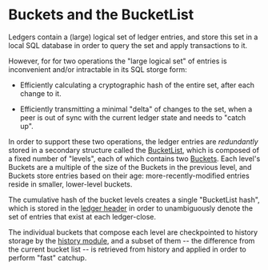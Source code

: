 # Buckets and the BucketList

Ledgers contain a (large) logical set of ledger entries, and store this set in a
local SQL database in order to query the set and apply transactions to it.

However, for for two operations the "large logical set" of entries is inconvenient
and/or intractable in its SQL storge form:

  - Efficiently calculating a cryptographic hash of the entire set, after each
    change to it.

  - Efficiently transmitting a minimal "delta" of changes to the set, when a peer
    is out of sync with the current ledger state and needs to "catch up".

In order to support these two operations, the ledger entries are *redundantly*
stored in a secondary structure called the [BucketList](BucketList.h), which is
composed of a fixed number of "levels", each of which contains two
[Buckets](Bucket.h). Each level's Buckets are a multiple of the size of the
Buckets in the previous level, and Buckets store entries based on their age:
more-recently-modified entries reside in smaller, lower-level buckets.

The cumulative hash of the bucket levels creates a single "BucketList hash",
which is stored in the [ledger header](src/xdr/Stellar-ledger.x) in order to
unambiguously denote the set of entries that exist at each ledger-close.

The individual buckets that compose each level are checkpointed to history
storage by the [history module](src/history), and a subset of them -- the
difference from the current bucket list -- is retrieved from history and applied
in order to perform "fast" catchup.
